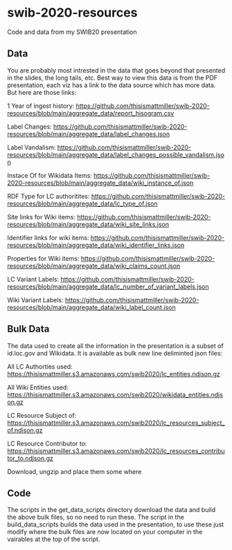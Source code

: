 # swib-2020-resources
Code and data from my SWIB20 presentation


## Data
You are probably most intrested in the data that goes beyond that presented in the slides, the long tails, etc. Best way to view this data is from the PDF presentation, each viz has a link to the data source which has more data. But here are those links:

1 Year of ingest history: https://github.com/thisismattmiller/swib-2020-resources/blob/main/aggregate_data/report_hisogram.csv


Label Changes: https://github.com/thisismattmiller/swib-2020-resources/blob/main/aggregate_data/label_changes.json


Label Vandalism: https://github.com/thisismattmiller/swib-2020-resources/blob/main/aggregate_data/label_changes_possible_vandalism.json


Instace Of for Wikidata Items: https://github.com/thisismattmiller/swib-2020-resources/blob/main/aggregate_data/wiki_instance_of.json


RDF Type for LC authoritites: https://github.com/thisismattmiller/swib-2020-resources/blob/main/aggregate_data/lc_type_of.json


Site links for Wiki items: https://github.com/thisismattmiller/swib-2020-resources/blob/main/aggregate_data/wiki_site_links.json


Identifier links for wiki items: https://github.com/thisismattmiller/swib-2020-resources/blob/main/aggregate_data/wiki_identifier_links.json


Properties for Wiki items: https://github.com/thisismattmiller/swib-2020-resources/blob/main/aggregate_data/wiki_claims_count.json


LC Variant Labels: https://github.com/thisismattmiller/swib-2020-resources/blob/main/aggregate_data/lc_number_of_variant_labels.json


Wiki Variant Labels: https://github.com/thisismattmiller/swib-2020-resources/blob/main/aggregate_data/wiki_label_count.json



## Bulk Data
The data used to create all the information in the presentation is a subset of id.loc.gov and Wikidata. It is available as bulk new line deliminted json files:

All LC Authorties used: https://thisismattmiller.s3.amazonaws.com/swib2020/lc_entities.ndjson.gz


All Wiki Entities used: https://thisismattmiller.s3.amazonaws.com/swib2020/wikidata_entities.ndjson.gz


LC Resource Subject of: https://thisismattmiller.s3.amazonaws.com/swib2020/lc_resources_subject_of.ndjson.gz


LC Resource Contributor to: https://thisismattmiller.s3.amazonaws.com/swib2020/lc_resources_contributor_to.ndjson.gz


Download, ungzip and place them some where

## Code

The scripts in the get_data_scripts directory download the data and build the above bulk files, so no need to run these. 
The script in the build_data_scripts builds the data used in the presentation, to use these just modify where the bulk files are now located on your computer in the vairables at the top of the script.
